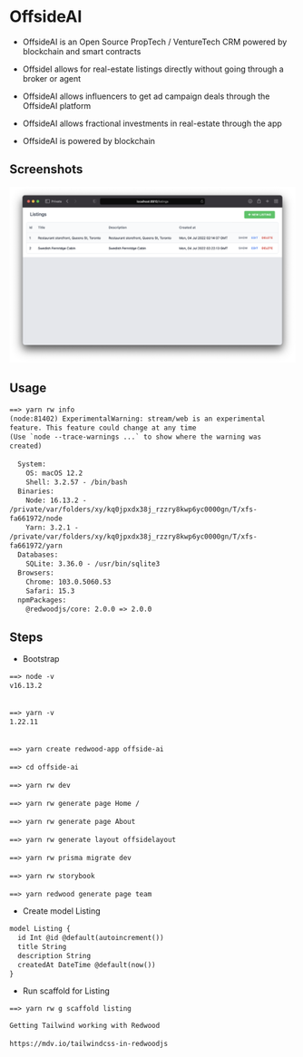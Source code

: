 # OffsideAI

* OffsideAI is an Open Source PropTech / VentureTech CRM powered by blockchain and smart contracts

* OffsideI allows for real-estate listings directly without going through a broker or agent

* OffsideAI allows influencers to get ad campaign deals through the OffsideAI platform

* OffsideAI allows fractional investments in real-estate through the app

* OffsideAI is powered by blockchain 

## Screenshots

![Screenshot_1](https://raw.githubusercontent.com/arunabhdas/OffsideAI/main/screenshots/screenshot_1.png)

## Usage

```
==> yarn rw info
(node:81402) ExperimentalWarning: stream/web is an experimental feature. This feature could change at any time
(Use `node --trace-warnings ...` to show where the warning was created)

  System:
    OS: macOS 12.2
    Shell: 3.2.57 - /bin/bash
  Binaries:
    Node: 16.13.2 - /private/var/folders/xy/kq0jpxdx38j_rzzry8kwp6yc0000gn/T/xfs-fa661972/node
    Yarn: 3.2.1 - /private/var/folders/xy/kq0jpxdx38j_rzzry8kwp6yc0000gn/T/xfs-fa661972/yarn
  Databases:
    SQLite: 3.36.0 - /usr/bin/sqlite3
  Browsers:
    Chrome: 103.0.5060.53
    Safari: 15.3
  npmPackages:
    @redwoodjs/core: 2.0.0 => 2.0.0 

```

## Steps

* Bootstrap
```
==> node -v
v16.13.2


==> yarn -v
1.22.11


==> yarn create redwood-app offside-ai

==> cd offside-ai

==> yarn rw dev

==> yarn rw generate page Home /

==> yarn rw generate page About

==> yarn rw generate layout offsidelayout

==> yarn rw prisma migrate dev

==> yarn rw storybook

==> yarn redwood generate page team
```

* Create model Listing
```
model Listing {
  id Int @id @default(autoincrement())
  title String 
  description String
  createdAt DateTime @default(now())
}
```
* Run scaffold for Listing

```
==> yarn rw g scaffold listing
```



```
Getting Tailwind working with Redwood

https://mdv.io/tailwindcss-in-redwoodjs
```
